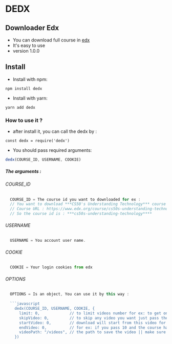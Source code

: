 # DEDX 

## Downloader Edx 

- You can download full course in [edx](https://edx.org)
- It's easy to use
- version 1.0.0


## Install

- Install with npm:
```
npm install dedx
```

- Install with yarn:
```
yarn add dedx
```

### How to use it ?

- after install it, you can call the dedx by : 

`const dedx = require('dedx')`

- You should pass required arguments:
```javascript
dedx(COURSE_ID, USERNAME, COOKIE)
```

##### The arguments :
###### COURSE_ID
```javascript
  COURSE_ID = The course id you want to downloaded for ex : 
  // You want to download ***CS50's Understanding Technology*** course 
  // Course URL : https://www.edx.org/course/cs50s-understanding-technology
  // So the course id is : ***cs50s-understanding-technology****
```

###### USERNAME 
```javascript  
  USERNAME = You account user name.
```

###### COOKIE 
```javascript  
  COOKIE = Your login cookies from edx
```

###### OPTIONS
```javascript
  OPTIONS = Is an object, You can use it by this way :
  
  ```javascript
    dedx(COURSE_ID, USERNAME, COOKIE, {
      limit: 0,             // to limit videos number for ex: to get only 10 video from this course || by default 0; 
      skipVideo: 0,         // to skip any video you want just pass the index ot this video for ex: pass video number 7 & will skip it ||  by default 0; 
      startVideo: 0,        // download will start from this video for ex: if you pass 5 that's mean will skip the first 4 videos ||  by default 0;
      endVideo: 0,          // for ex: if you pass 10 and the course has more then 10 videos will download just the first 10 videos and ignore other from 11-20 ||  by default 0;
      videoPath: "/videos", // the path to save the video || make sure this folad is found in the main file
    })
  ```
```

